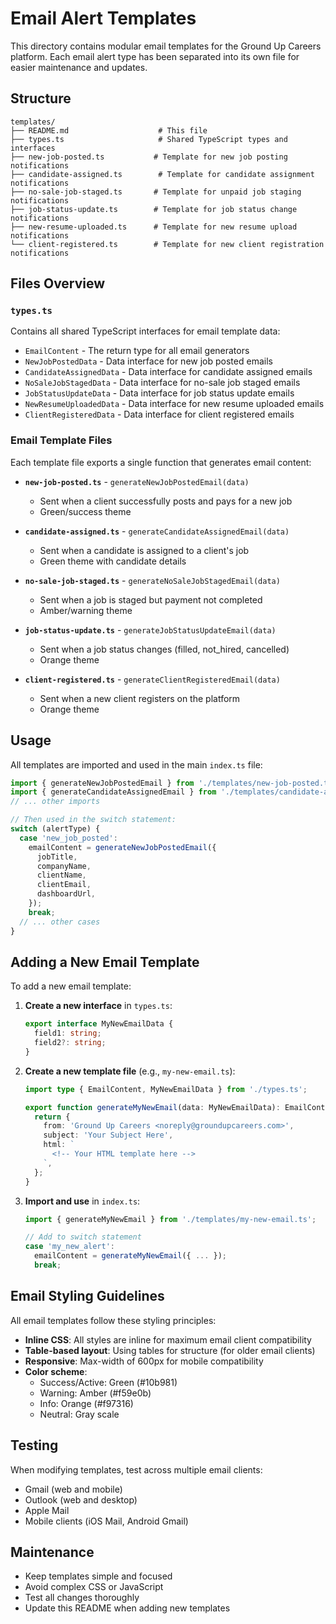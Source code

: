 # Email Alert Templates

This directory contains modular email templates for the Ground Up Careers platform. Each email alert type has been separated into its own file for easier maintenance and updates.

## Structure

```
templates/
├── README.md                    # This file
├── types.ts                     # Shared TypeScript types and interfaces
├── new-job-posted.ts           # Template for new job posting notifications
├── candidate-assigned.ts        # Template for candidate assignment notifications
├── no-sale-job-staged.ts       # Template for unpaid job staging notifications
├── job-status-update.ts        # Template for job status change notifications
├── new-resume-uploaded.ts      # Template for new resume upload notifications
└── client-registered.ts        # Template for new client registration notifications
```

## Files Overview

### `types.ts`

Contains all shared TypeScript interfaces for email template data:

- `EmailContent` - The return type for all email generators
- `NewJobPostedData` - Data interface for new job posted emails
- `CandidateAssignedData` - Data interface for candidate assigned emails
- `NoSaleJobStagedData` - Data interface for no-sale job staged emails
- `JobStatusUpdateData` - Data interface for job status update emails
- `NewResumeUploadedData` - Data interface for new resume uploaded emails
- `ClientRegisteredData` - Data interface for client registered emails

### Email Template Files

Each template file exports a single function that generates email content:

- **`new-job-posted.ts`** - `generateNewJobPostedEmail(data)`

  - Sent when a client successfully posts and pays for a new job
  - Green/success theme

- **`candidate-assigned.ts`** - `generateCandidateAssignedEmail(data)`

  - Sent when a candidate is assigned to a client's job
  - Green theme with candidate details

- **`no-sale-job-staged.ts`** - `generateNoSaleJobStagedEmail(data)`

  - Sent when a job is staged but payment not completed
  - Amber/warning theme

- **`job-status-update.ts`** - `generateJobStatusUpdateEmail(data)`

  - Sent when a job status changes (filled, not_hired, cancelled)
  - Orange theme

- **`client-registered.ts`** - `generateClientRegisteredEmail(data)`
  - Sent when a new client registers on the platform
  - Orange theme

## Usage

All templates are imported and used in the main `index.ts` file:

```typescript
import { generateNewJobPostedEmail } from './templates/new-job-posted.ts';
import { generateCandidateAssignedEmail } from './templates/candidate-assigned.ts';
// ... other imports

// Then used in the switch statement:
switch (alertType) {
  case 'new_job_posted':
    emailContent = generateNewJobPostedEmail({
      jobTitle,
      companyName,
      clientName,
      clientEmail,
      dashboardUrl,
    });
    break;
  // ... other cases
}
```

## Adding a New Email Template

To add a new email template:

1. **Create a new interface** in `types.ts`:

   ```typescript
   export interface MyNewEmailData {
     field1: string;
     field2?: string;
   }
   ```

2. **Create a new template file** (e.g., `my-new-email.ts`):

   ```typescript
   import type { EmailContent, MyNewEmailData } from './types.ts';

   export function generateMyNewEmail(data: MyNewEmailData): EmailContent {
     return {
       from: 'Ground Up Careers <noreply@groundupcareers.com>',
       subject: 'Your Subject Here',
       html: `
         <!-- Your HTML template here -->
       `,
     };
   }
   ```

3. **Import and use** in `index.ts`:

   ```typescript
   import { generateMyNewEmail } from './templates/my-new-email.ts';

   // Add to switch statement
   case 'my_new_alert':
     emailContent = generateMyNewEmail({ ... });
     break;
   ```

## Email Styling Guidelines

All email templates follow these styling principles:

- **Inline CSS**: All styles are inline for maximum email client compatibility
- **Table-based layout**: Using tables for structure (for older email clients)
- **Responsive**: Max-width of 600px for mobile compatibility
- **Color scheme**:
  - Success/Active: Green (#10b981)
  - Warning: Amber (#f59e0b)
  - Info: Orange (#f97316)
  - Neutral: Gray scale

## Testing

When modifying templates, test across multiple email clients:

- Gmail (web and mobile)
- Outlook (web and desktop)
- Apple Mail
- Mobile clients (iOS Mail, Android Gmail)

## Maintenance

- Keep templates simple and focused
- Avoid complex CSS or JavaScript
- Test all changes thoroughly
- Update this README when adding new templates
